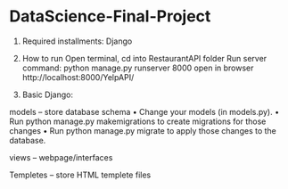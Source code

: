 # DataScience-Final-Project

1. Required installments:
 Django


2. How to run
Open terminal, cd into RestaurantAPI folder
Run server command:  python manage.py runserver 8000
open in browser http://localhost:8000/YelpAPI/

3. Basic Django:

models – store database schema
•	Change your models (in models.py).
•	Run python manage.py makemigrations to create migrations for those changes
•	Run python manage.py migrate to apply those changes to the database.

views – webpage/interfaces

Templetes – store HTML templete files



